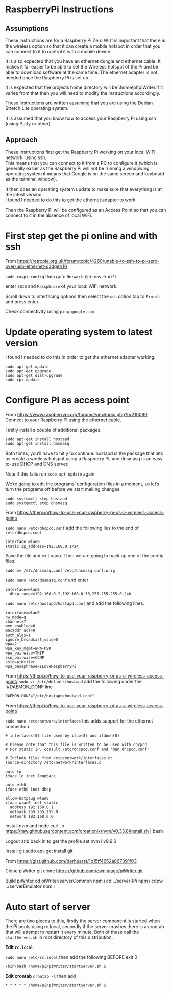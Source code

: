# RaspberryPi Instructions

## Assumptions

These instructions are for a Raspberry Pi Zero W.  It is important that there is the wireless option so that it can create a mobile hotspot in order that you can connect to it to control it with a mobile device.

It is also expected that you have an ethernet dongle and ethernet cable.  It makes it far easier to be able to set the Wireless hotspot of the Pi and be able to download software at the same time.  The ethernet adapter is not needed once the Raspberry Pi is set up.
 
It is expected that the projects home directory will be \home\pi\piWriter.If it varies from that then you will need to modify the instructions accordingly.

These instructions are written assuming that you are using the Debian Stretch Lite operating system.

It is assumed that you know how to access your Raspberry Pi using ssh (using Putty or other).

## Approach 

These instructions first get the Raspberry Pi working on your local WiFi network, using ssh.  
This means that you can connect to it from a PC to configure it 
(which is generally easier as the Raspberry Pi will not be running a windowing operating system 
it means that Google is on the same screen and keyboard as the terminal window).

It then does an operating system update to make sure that everything is at the latest version.  
I found I needed to do this to get the ethernet adapter to work.

Then the Raspberry Pi will be configured as an Access Point so that you can connect to it in the absence of local WiFi.    

# First step get the pi online and with ssh
From <https://retropie.org.uk/forum/topic/4260/unable-to-ssh-to-pi-zero-over-usb-ethernet-gadget/10>
 
`sudo raspi-config` then goto `Network Options` -> `WiFi` 

enter `SSID` and `Passphrase` of your local WiFi network.

Scroll down to interfacing options then select the `ssh` option
tab to `Finish` and press enter.

Check connectivity using `ping google.com`

# Update operating system to latest version
I found I needed to do this in order to get the ethernet adapter working.
```
sudo apt-get update
sudo apt-get upgrade
sudo apt-get dist-upgrade
sudo rpi-update
```

# Configure PI as access point
From <https://www.raspberrypi.org/forums/viewtopic.php?t=210080> 
Connect to your Raspberry Pi using the ethernet cable.

Firstly install a couple of additional packages.
```
sudo apt-get install hostapd
sudo apt-get install dnsmasq
```
Both times, you’ll have to hit y to continue. hostapd is the package that lets us create a wireless hotspot using a Raspberry Pi, and dnsmasq is an easy-to-use DHCP and DNS server.

Note if this fails run `sudo apt update` again

We’re going to edit the programs’ configuration files in a moment, so let’s turn the programs off
before we start making changes:
```
sudo systemctl stop hostapd
sudo systemctl stop dnsmasq
```
From <https://thepi.io/how-to-use-your-raspberry-pi-as-a-wireless-access-point/> 

`sudo nano /etc/dhcpcd.conf` add the following lies to the end of `/etc/dhcpcd.conf`
```
interface wlan0
static ip_address=192.168.0.1/24
```
Save the file and exit nano.  Then we are going to back up one of the config files.
```
sudo mv /etc/dnsmasq.conf /etc/dnsmasq.conf.orig
```
`sudo nano /etc/dnsmasq.conf` and enter 
```
interface=wlan0
  dhcp-range=192.168.0.2,192.168.0.30,255.255.255.0,24h
```

`sudo nano /etc/hostapd/hostapd.conf` and add the following lines.
```
interface=wlan0
hw_mode=g
channel=7
wmm_enabled=0
macaddr_acl=0
auth_algs=1
ignore_broadcast_ssid=0
wpa=2
wpa_key_mgmt=WPA-PSK
wpa_pairwise=TKIP
rsn_pairwise=CCMP
ssid=piWriter
wpa_passphrase=ILoveRaspberryPi
```
From <https://thepi.io/how-to-use-your-raspberry-pi-as-a-wireless-access-point/> 
`sudo vi /etc/default/hostapd` add the following under the `#DAEMON_CONF line 
```
DAEMON_CONF="/etc/hostapd/hostapd.conf"
```

From <https://thepi.io/how-to-use-your-raspberry-pi-as-a-wireless-access-point/> 

`sudo nano /etc/network/interfaces` this adds support for the ethernet connection.
```
# interfaces(5) file used by ifup(8) and ifdown(8)

# Please note that this file is written to be used with dhcpcd
# For static IP, consult /etc/dhcpcd.conf and 'man dhcpcd.conf'

# Include files from /etc/network/interfaces.d:
source-directory /etc/network/interfaces.d

auto lo
iface lo inet loopback

auto eth0
iface eth0 inet dhcp

allow-hotplug wlan0
iface wlan0 inet static
  address 192.168.0.1
  netmask 255.255.255.0
  network 192.168.0.0
```

Install nvm and node
curl -o- https://raw.githubusercontent.com/creationix/nvm/v0.33.8/install.sh | bash

Logout and back in to get the profile set
nvm i v9.9.0


Install git
sudo apt-get install git

From <https://gist.github.com/derhuerst/1b15ff4652a867391f03> 

Clone piWriter
git clone https://github.com/ownimage/piWriter.git

Build piWriter
cd piWriter/serverCommon
npm i
cd ../serverRPi
npm i
cdpw ../serverEmulator
npm i



# Auto start of server

There are two pieces to this, firstly the server component is started when the Pi boots using rc.local, secondly if the server crashes there is a crontab that will attempt to restart it every minute.  Both of these call the `startServer.sh` in root directory of this distribution.

**Edit `rc.local`** 

`sudo nano /etc/rc.local` then add the following BEFORE exit 0

```/bin/bash /home/pi/piWriter/startServer.sh &```

**Edit crontab**
`crontab -l` then add

```
* * * * * /home/pi/piWriter/startServer.sh &
```


